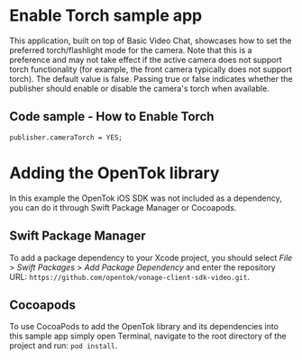 Enable Torch sample app
===========================

This application, built on top of Basic Video Chat, showcases how to set the preferred torch/flashlight mode for the camera. Note that this is a preference and may not take effect if the active camera does not support torch functionality (for example, the front camera typically does not support torch). The default value is false. Passing true or false indicates whether the publisher should enable or disable the camera's torch when available.

## Code sample - How to Enable Torch

  ```objc
  publisher.cameraTorch = YES;
  ```

Adding the OpenTok library
==========================
In this example the OpenTok iOS SDK was not included as a dependency,
you can do it through Swift Package Manager or Cocoapods.


Swift Package Manager
---------------------
To add a package dependency to your Xcode project, you should select 
*File* > *Swift Packages* > *Add Package Dependency* and enter the repository URL:
`https://github.com/opentok/vonage-client-sdk-video.git`.


Cocoapods
---------
To use CocoaPods to add the OpenTok library and its dependencies into this sample app
simply open Terminal, navigate to the root directory of the project and run: `pod install`.
